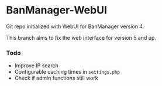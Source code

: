 BanManager-WebUI
================

Git repo initialized with WebUI for BanManager version 4.

This branch aims to fix the web interface for version 5 and up.

### Todo

* Improve IP search
* Configurable caching times in `settings.php`
* Check if admin functions still work
